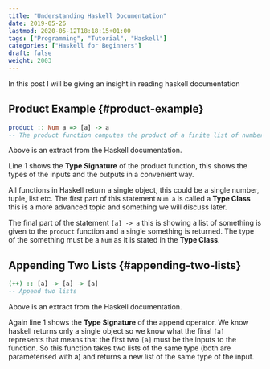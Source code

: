 ```yaml
---
title: "Understanding Haskell Documentation"
date: 2019-05-26
lastmod: 2020-05-12T18:18:15+01:00
tags: ["Programming", "Tutorial", "Haskell"]
categories: ["Haskell for Beginners"]
draft: false
weight: 2003
---
```


In this post I will be giving an insight in reading haskell documentation


## Product Example {#product-example}

```haskell
product :: Num a => [a] -> a
-- The product function computes the product of a finite list of numbers.
```

Above is an extract from the Haskell documentation.

Line 1 shows the ****Type Signature**** of the product function, this shows the types of the inputs and the outputs in a convenient way.

All functions in Haskell return a single object, this could be a single number, tuple, list etc. The first part of this statement `Num a` is called a ****Type Class**** this is a more advanced topic and something we will discuss later.

The final part of the statement `[a] -> a` this  is showing a list of something is given to the `product` function and a single something is returned. The type of the something must be a `Num` as it is stated in the ****Type Class****.


## Appending Two Lists {#appending-two-lists}

```haskell
(++) :: [a] -> [a] -> [a]
-- Append two lists
```

Above is an extract from the Haskell documentation.

Again line 1 shows the ****Type Signature**** of the append operator. We know haskell returns only a single object so we know what the final `[a]` represents that means that the first two `[a]` must be the inputs to the function. So this function takes two lists of the same type (both are parameterised with a) and  returns a new list  of the same type of the input.
